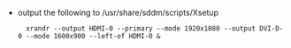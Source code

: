 - output the following to /usr/share/sddm/scripts/Xsetup
  ```
    xrandr --output HDMI-0 --primary --mode 1920x1080 --output DVI-D-0 --mode 1600x900 --left-of HDMI-0 &
  ```
